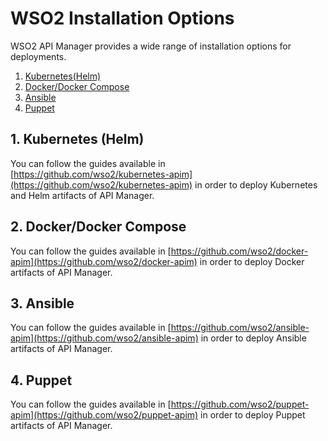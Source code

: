 # WSO2 Installation Options

WSO2 API Manager provides a wide range of installation options for deployments.

1. [Kubernetes(Helm)](#1-kubernetes-helm)
2. [Docker/Docker Compose](#2-dockerdocker-compose)
3. [Ansible](#3-ansible)
4. [Puppet](#4-puppet)

## 1. Kubernetes (Helm)

You can follow the guides available in [https://github.com/wso2/kubernetes-apim](https://github.com/wso2/kubernetes-apim) in order to deploy Kubernetes and Helm artifacts of API Manager.

## 2. Docker/Docker Compose

You can follow the guides available in [https://github.com/wso2/docker-apim](https://github.com/wso2/docker-apim) in order to deploy Docker artifacts of API Manager.

## 3. Ansible

You can follow the guides available in [https://github.com/wso2/ansible-apim](https://github.com/wso2/ansible-apim) in order to deploy Ansible artifacts of API Manager.

## 4. Puppet

You can follow the guides available in [https://github.com/wso2/puppet-apim](https://github.com/wso2/puppet-apim) in order to deploy Puppet artifacts of API Manager.

